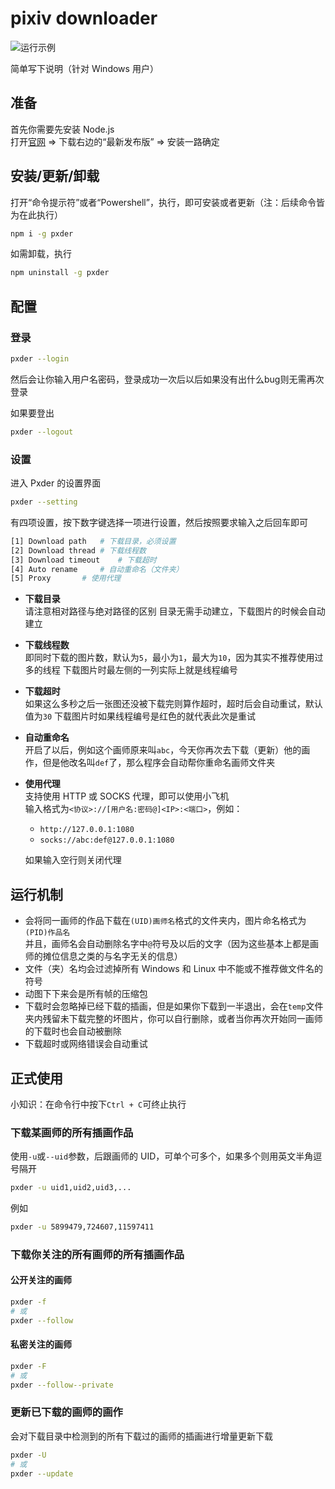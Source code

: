 # pixiv downloader
![运行示例](https://i.loli.net/2018/08/20/5b7aaccfb1c4a.gif)

简单写下说明（针对 Windows 用户）


## 准备
首先你需要先安装 Node.js  
打开[官网](https://nodejs.org) => 下载右边的“最新发布版” => 安装一路确定


## 安装/更新/卸载
打开“命令提示符”或者“Powershell”，执行，即可安装或者更新（注：后续命令皆为在此执行）
```bash
npm i -g pxder
```

如需卸载，执行
```bash
npm uninstall -g pxder
```


## 配置
### 登录
```bash
pxder --login
```
然后会让你输入用户名密码，登录成功一次后以后如果没有出什么bug则无需再次登录

如果要登出
```bash
pxder --logout
```

### 设置
进入 Pxder 的设置界面
```bash
pxder --setting
```

有四项设置，按下数字键选择一项进行设置，然后按照要求输入之后回车即可
```bash
[1] Download path	# 下载目录，必须设置
[2] Download thread	# 下载线程数
[3] Download timeout	# 下载超时
[4] Auto rename		# 自动重命名（文件夹）
[5] Proxy		# 使用代理
```

- **下载目录**  
  请注意相对路径与绝对路径的区别
  目录无需手动建立，下载图片的时候会自动建立
- **下载线程数**  
  即同时下载的图片数，默认为`5`，最小为`1`，最大为`10`，因为其实不推荐使用过多的线程
  下载图片时最左侧的一列实际上就是线程编号
- **下载超时**  
  如果这么多秒之后一张图还没被下载完则算作超时，超时后会自动重试，默认值为`30`
  下载图片时如果线程编号是红色的就代表此次是重试
- **自动重命名**  
  开启了以后，例如这个画师原来叫`abc`，今天你再次去下载（更新）他的画作，但是他改名叫`def`了，那么程序会自动帮你重命名画师文件夹
- **使用代理**  
  支持使用 HTTP 或 SOCKS 代理，即可以使用小飞机  
  输入格式为`<协议>://[用户名:密码@]<IP>:<端口>`，例如：
  - `http://127.0.0.1:1080`
  - `socks://abc:def@127.0.0.1:1080`
  
  如果输入空行则关闭代理


## 运行机制
- 会将同一画师的作品下载在`(UID)画师名`格式的文件夹内，图片命名格式为`(PID)作品名`  
  并且，画师名会自动删除名字中`@`符号及以后的文字（因为这些基本上都是画师的摊位信息之类的与名字无关的信息）
- 文件（夹）名均会过滤掉所有 Windows 和 Linux 中不能或不推荐做文件名的符号
- 动图下下来会是所有帧的压缩包
- 下载时会忽略掉已经下载的插画，但是如果你下载到一半退出，会在`temp`文件夹内残留未下载完整的坏图片，你可以自行删除，或者当你再次开始同一画师的下载时也会自动被删除
- 下载超时或网络错误会自动重试


## 正式使用
小知识：在命令行中按下`Ctrl + C`可终止执行

### 下载某画师的所有插画作品
使用`-u`或`--uid`参数，后跟画师的 UID，可单个可多个，如果多个则用英文半角逗号隔开
```bash
pxder -u uid1,uid2,uid3,...
```

例如
```bash
pxder -u 5899479,724607,11597411
```

### 下载你关注的所有画师的所有插画作品
#### 公开关注的画师
```bash
pxder -f
# 或
pxder --follow
```

#### 私密关注的画师
```bash
pxder -F
# 或
pxder --follow--private
```

### 更新已下载的画师的画作
会对下载目录中检测到的所有下载过的画师的插画进行增量更新下载
```bash
pxder -U
# 或
pxder --update
```
